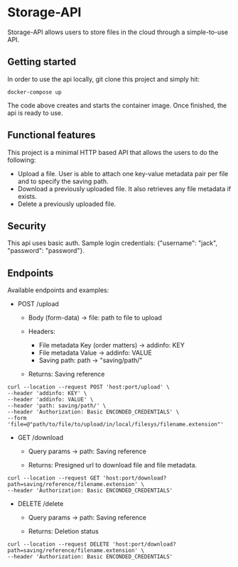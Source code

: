 # Storage-API

Storage-API allows users to store files in the cloud through a simple-to-use API.

## Getting started

In order to use the api locally, git clone this project and simply hit:

```shell
docker-compose up
```

The code above creates and starts the container image. Once finished, the api is ready to use.

## Functional features

This project is a minimal HTTP based API that allows the users to do the following:

* Upload a file. User is able to attach one key-value metadata pair per file and to specify the saving path.
* Download a previously uploaded file. It also retrieves any file metadata if exists.
* Delete a previously uploaded file.

## Security

This api uses basic auth. Sample login credentials: {"username": "jack", "password": "password"}.

## Endpoints

Available endpoints and examples:

* POST /upload
    * Body (form-data) -> file: path to file to upload
    * Headers:
        * File metadata Key (order matters) -> addinfo: KEY
        * File metadata Value -> addinfo: VALUE
        * Saving path: path -> "saving/path/"

    * Returns: Saving reference

```shell
curl --location --request POST 'host:port/upload' \
--header 'addinfo: KEY' \
--header 'addinfo: VALUE' \
--header 'path: saving/path/' \
--header 'Authorization: Basic ENCONDED_CREDENTIALS' \
--form 'file=@"path/to/file/to/upload/in/local/filesys/filename.extension"'
```

* GET /download
    * Query params -> path: Saving reference

    * Returns: Presigned url to download file and file metadata.

```shell
curl --location --request GET 'host:port/download?path=saving/reference/filename.extension' \
--header 'Authorization: Basic ENCONDED_CREDENTIALS'
```

* DELETE /delete
    * Query params -> path: Saving reference

    * Returns: Deletion status

```shell
curl --location --request DELETE 'host:port/download?path=saving/reference/filename.extension' \
--header 'Authorization: Basic ENCONDED_CREDENTIALS'
```





